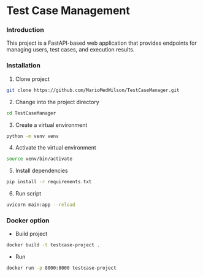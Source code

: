 # Test Case Management

### Introduction
This project is a FastAPI-based web application that provides endpoints for managing users, test cases, and execution results.

### Installation
1. Clone project
```bash
git clone https://github.com/MarioMedWilson/TestCaseManager.git
```

2. Change into the project directory
```bash
cd TestCaseManager
```

3. Create a virtual environment
```bash
python -m venv venv
```

4. Activate the virtual environment
```bash
source venv/bin/activate
```

5. Install dependencies
```bash
pip install -r requirements.txt
```

6. Run script
```bash
uvicorn main:app --reload
```

### Docker option
- Build project
```bash
docker build -t testcase-project .
```

- Run 
```bash
docker run -p 8000:8000 testcase-project
```
